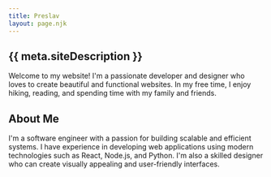 ```yaml
---
title: Preslav
layout: page.njk
---
```


## {{ meta.siteDescription }}
Welcome to my website! I'm a passionate developer and designer who loves to create beautiful and functional websites. In my free time, I enjoy hiking, reading, and spending time with my family and friends.

## About Me
I'm a software engineer with a passion for building scalable and efficient systems. I have experience in developing web applications using modern technologies such as React, Node.js, and Python. I'm also a skilled designer who can create visually appealing and user-friendly interfaces.
